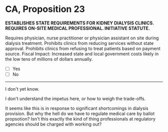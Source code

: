 # CA, Proposition 23

**ESTABLISHES STATE REQUIREMENTS FOR KIDNEY DIALYSIS CLINICS. REQUIRES ON-SITE MEDICAL PROFESSIONAL. INITIATIVE STATUTE.**

Requires physician, nurse practitioner or physician assistant on site during dialysis treatment. Prohibits clinics from reducing services without state approval. Prohibits clinics from refusing to treat patients based on payment source. Fiscal Impact: Increased state and local government costs likely in the low tens of millions of dollars annually.

- [ ] Yes
- [ ] No

---

I don't yet know.

I don't understand the impetus here, or how to weigh the trade-offs.

It seems like this is in response to significant shortcomings in dialysis provision. But why the hell do we have to
regulate medical care by ballot propsotion? Isn't this exactly the kind of thing professionals at regulatory agencies
should be charged with working out?





